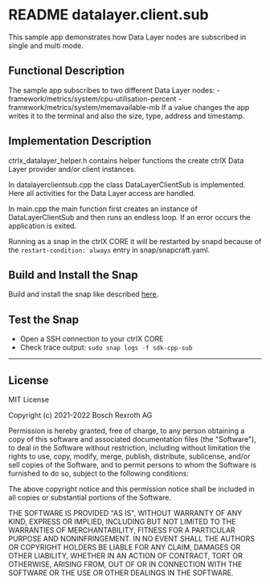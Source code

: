 # README datalayer.client.sub

This sample app demonstrates how Data Layer nodes are subscribed in single and multi mode.

## Functional Description

The sample app subscribes to two different Data Layer nodes:
    - framework/metrics/system/cpu-utilisation-percent
    - framework/metrics/system/memavailable-mb
If a value changes the app writes it to the terminal and also the size, type, address and timestamp. 

## Implementation Description

ctrlx_datalayer_helper.h contains helper functions the create ctrlX Data Layer provider and/or client instances.

In datalayerclientsub.cpp the class DataLayerClientSub is implemented. Here all activities for the Data Layer access are handled.

In main.cpp the main function first creates an instance of DataLayerClientSub and then runs an endless loop. If an error occurs the application is exited.

Running as a snap in the ctrlX CORE it will be restarted by snapd because of the `restart-condition: always` entry in snap/snapcraft.yaml.

## Build and Install the Snap

Build and install the snap like described [here](../README.md).

## Test the Snap

* Open a SSH connection to your ctrlX CORE
* Check trace output: `sudo snap logs -f sdk-cpp-sub`

___

## License

MIT License

Copyright (c) 2021-2022 Bosch Rexroth AG

Permission is hereby granted, free of charge, to any person obtaining a copy
of this software and associated documentation files (the "Software"), to deal
in the Software without restriction, including without limitation the rights
to use, copy, modify, merge, publish, distribute, sublicense, and/or sell
copies of the Software, and to permit persons to whom the Software is
furnished to do so, subject to the following conditions:

The above copyright notice and this permission notice shall be included in all
copies or substantial portions of the Software.

THE SOFTWARE IS PROVIDED "AS IS", WITHOUT WARRANTY OF ANY KIND, EXPRESS OR
IMPLIED, INCLUDING BUT NOT LIMITED TO THE WARRANTIES OF MERCHANTABILITY,
FITNESS FOR A PARTICULAR PURPOSE AND NONINFRINGEMENT. IN NO EVENT SHALL THE
AUTHORS OR COPYRIGHT HOLDERS BE LIABLE FOR ANY CLAIM, DAMAGES OR OTHER
LIABILITY, WHETHER IN AN ACTION OF CONTRACT, TORT OR OTHERWISE, ARISING FROM,
OUT OF OR IN CONNECTION WITH THE SOFTWARE OR THE USE OR OTHER DEALINGS IN THE
SOFTWARE.
